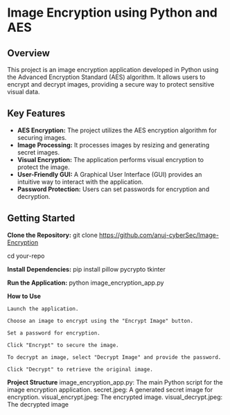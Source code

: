 # Image Encryption using Python and AES

## Overview

This project is an image encryption application developed in Python using the Advanced Encryption Standard (AES) algorithm. It allows users to encrypt and decrypt images, providing a secure way to protect sensitive visual data.

## Key Features

- **AES Encryption:** The project utilizes the AES encryption algorithm for securing images.
- **Image Processing:** It processes images by resizing and generating secret images.
- **Visual Encryption:** The application performs visual encryption to protect the image.
- **User-Friendly GUI:** A Graphical User Interface (GUI) provides an intuitive way to interact with the application.
- **Password Protection:** Users can set passwords for encryption and decryption.

## Getting Started

**Clone the Repository:**
   git clone https://github.com/anuj-cyberSec/Image-Encryption
   
   cd your-repo


**Install Dependencies:**
  pip install pillow pycrypto tkinter

**Run the Application:**
  python image_encryption_app.py


**How to Use**

    Launch the application.

    Choose an image to encrypt using the "Encrypt Image" button.

    Set a password for encryption.

    Click "Encrypt" to secure the image.

    To decrypt an image, select "Decrypt Image" and provide the password.

    Click "Decrypt" to retrieve the original image.

**Project Structure**
    image_encryption_app.py: The main Python script for the image encryption application.
    secret.jpeg: A generated secret image for encryption.
    visual_encrypt.jpeg: The encrypted image.
    visual_decrypt.jpeg: The decrypted image



